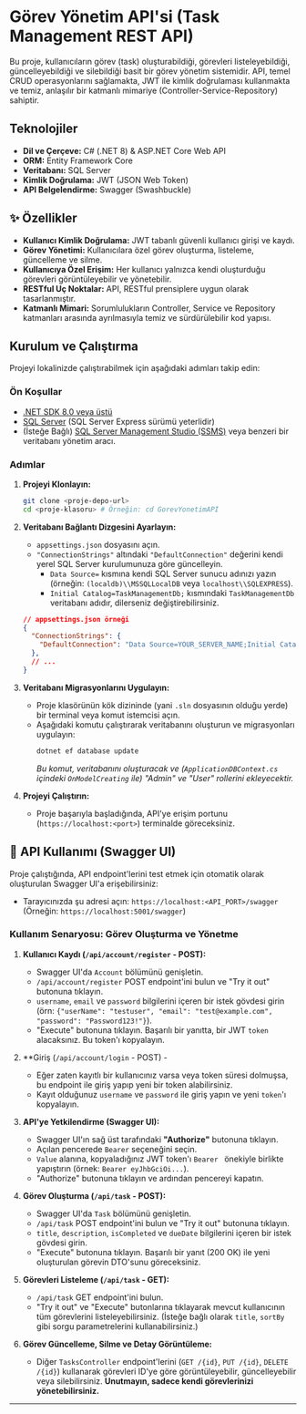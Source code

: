 # Görev Yönetim API'si (Task Management REST API)

Bu proje, kullanıcıların görev (task) oluşturabildiği, görevleri listeleyebildiği, güncelleyebildiği ve silebildiği basit bir görev yönetim sistemidir. API, temel CRUD operasyonlarını sağlamakta, JWT ile kimlik doğrulaması kullanmakta ve temiz, anlaşılır bir katmanlı mimariye (Controller-Service-Repository) sahiptir.

##  Teknolojiler

* **Dil ve Çerçeve:** C# (.NET 8) & ASP.NET Core Web API
* **ORM:** Entity Framework Core
* **Veritabanı:** SQL Server
* **Kimlik Doğrulama:** JWT (JSON Web Token)
* **API Belgelendirme:** Swagger (Swashbuckle)

## ✨ Özellikler

* **Kullanıcı Kimlik Doğrulama:** JWT tabanlı güvenli kullanıcı girişi ve kaydı.
* **Görev Yönetimi:** Kullanıcılara özel görev oluşturma, listeleme, güncelleme ve silme.
* **Kullanıcıya Özel Erişim:** Her kullanıcı yalnızca kendi oluşturduğu görevleri görüntüleyebilir ve yönetebilir.
* **RESTful Uç Noktalar:** API, RESTful prensiplere uygun olarak tasarlanmıştır.
* **Katmanlı Mimari:** Sorumlulukların Controller, Service ve Repository katmanları arasında ayrılmasıyla temiz ve sürdürülebilir kod yapısı.


## Kurulum ve Çalıştırma

Projeyi lokalinizde çalıştırabilmek için aşağıdaki adımları takip edin:

### Ön Koşullar

* [.NET SDK 8.0 veya üstü](https://dotnet.microsoft.com/download/dotnet/8.0)
* [SQL Server](https://www.microsoft.com/en-us/sql-server/sql-server-downloads) (SQL Server Express sürümü yeterlidir)
* (İsteğe Bağlı) [SQL Server Management Studio (SSMS)](https://docs.microsoft.com/en-us/sql/ssms/download-sql-server-management-studio-ssms) veya benzeri bir veritabanı yönetim aracı.

### Adımlar

1.  **Projeyi Klonlayın:**
    ```bash
    git clone <proje-depo-url>
    cd <proje-klasoru> # Örneğin: cd GorevYonetimAPI
    ```

2.  **Veritabanı Bağlantı Dizgesini Ayarlayın:**
    * `appsettings.json` dosyasını açın.
    * `"ConnectionStrings"` altındaki `"DefaultConnection"` değerini kendi yerel SQL Server kurulumunuza göre güncelleyin.
        * `Data Source=` kısmına kendi SQL Server sunucu adınızı yazın (örneğin: `(localdb)\\MSSQLLocalDB` veya `localhost\\SQLEXPRESS`).
        * `Initial Catalog=TaskManagementDb;` kısmındaki `TaskManagementDb` veritabanı adıdır, dilerseniz değiştirebilirsiniz.

    ```json
    // appsettings.json örneği
    {
      "ConnectionStrings": {
        "DefaultConnection": "Data Source=YOUR_SERVER_NAME;Initial Catalog=TaskManagementDb;Integrated Security=True;Connect Timeout=30;Encrypt=False;TrustServerCertificate=False;ApplicationIntent=ReadWrite;MultiSubnetFailover=False"
      },
      // ...
    }
    ```

3.  **Veritabanı Migrasyonlarını Uygulayın:**
    * Proje klasörünün kök dizininde (yani `.sln` dosyasının olduğu yerde) bir terminal veya komut istemcisi açın.
    * Aşağıdaki komutu çalıştırarak veritabanını oluşturun ve migrasyonları uygulayın:
        ```bash
        dotnet ef database update
        ```
        *Bu komut, veritabanını oluşturacak ve (`ApplicationDBContext.cs` içindeki `OnModelCreating` ile) "Admin" ve "User" rollerini ekleyecektir.*

4.  **Projeyi Çalıştırın:**
  
    * Proje başarıyla başladığında, API'ye erişim portunu (`https://localhost:<port>`) terminalde göreceksiniz.

## 🧪 API Kullanımı (Swagger UI)

Proje çalıştığında, API endpoint'lerini test etmek için otomatik olarak oluşturulan Swagger UI'a erişebilirsiniz:

* Tarayıcınızda şu adresi açın: `https://localhost:<API_PORT>/swagger` (Örneğin: `https://localhost:5001/swagger`)

### Kullanım Senaryosu: Görev Oluşturma ve Yönetme

1.  **Kullanıcı Kaydı (`/api/account/register` - POST):**
    * Swagger UI'da `Account` bölümünü genişletin.
    * `/api/account/register` POST endpoint'ini bulun ve "Try it out" butonuna tıklayın.
    * `username`, `email` ve `password` bilgilerini içeren bir istek gövdesi girin (örn: `{"userName": "testuser", "email": "test@example.com", "password": "Password123!"}`).
    * "Execute" butonuna tıklayın. Başarılı bir yanıtta, bir JWT `token` alacaksınız. Bu token'ı kopyalayın.

2.  **Giriş (`/api/account/login` - POST) - 
    * Eğer zaten kayıtlı bir kullanıcınız varsa veya token süresi dolmuşsa, bu endpoint ile giriş yapıp yeni bir token alabilirsiniz.
    * Kayıt olduğunuz `username` ve `password` ile giriş yapın ve yeni `token`'ı kopyalayın.

3.  **API'ye Yetkilendirme (Swagger UI):**
    * Swagger UI'ın sağ üst tarafındaki **"Authorize"** butonuna tıklayın.
    * Açılan pencerede `Bearer` seçeneğini seçin.
    * `Value` alanına, kopyaladığınız JWT token'ı `Bearer ` önekiyle birlikte yapıştırın (örnek: `Bearer eyJhbGciOi...`).
    * "Authorize" butonuna tıklayın ve ardından pencereyi kapatın.

4.  **Görev Oluşturma (`/api/task` - POST):**
    * Swagger UI'da `Task` bölümünü genişletin.
    * `/api/task` POST endpoint'ini bulun ve "Try it out" butonuna tıklayın.
    * `title`, `description`, `isCompleted` ve `dueDate` bilgilerini içeren bir istek gövdesi girin.
    * "Execute" butonuna tıklayın. Başarılı bir yanıt (200 OK) ile yeni oluşturulan görevin DTO'sunu göreceksiniz.

5.  **Görevleri Listeleme (`/api/task` - GET):**
    * `/api/task` GET endpoint'ini bulun.
    * "Try it out" ve "Execute" butonlarına tıklayarak mevcut kullanıcının tüm görevlerini listeleyebilirsiniz. (İsteğe bağlı olarak `title`, `sortBy` gibi sorgu parametrelerini kullanabilirsiniz.)

6.  **Görev Güncelleme, Silme ve Detay Görüntüleme:**
    * Diğer `TasksController` endpoint'lerini (`GET /{id}`, `PUT /{id}`, `DELETE /{id}`) kullanarak görevleri ID'ye göre görüntüleyebilir, güncelleyebilir veya silebilirsiniz. **Unutmayın, sadece kendi görevlerinizi yönetebilirsiniz.**

---
